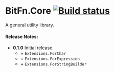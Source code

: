 ﻿BitFn.Core [![Build status](https://ci.appveyor.com/api/projects/status/oy6i3wdm7mjht6i7/branch/master?svg=true)](https://ci.appveyor.com/project/dlras2/core/branch/master)
======
A general utility library.

#### Release Notes:
- **0.1.0** Initial release.
  - \+ `Extensions.ForChar`
  - \+ `Extensions.ForExpression`
  - \+ `Extensions.ForStringBuilder`
